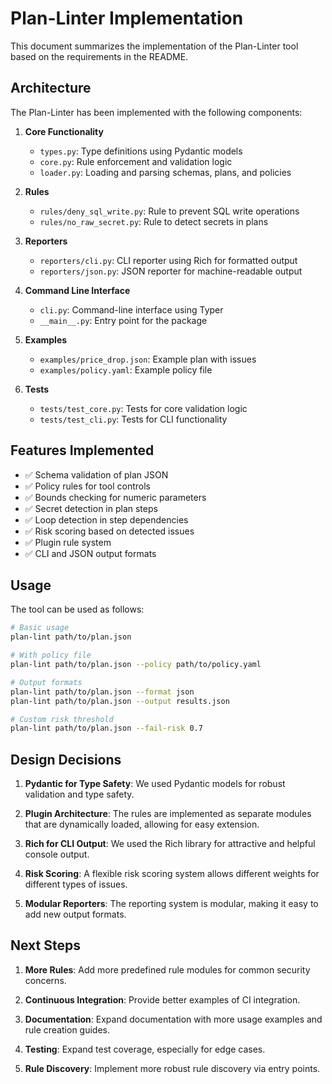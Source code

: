 # Plan-Linter Implementation

This document summarizes the implementation of the Plan-Linter tool based on the requirements in the README.

## Architecture

The Plan-Linter has been implemented with the following components:

1. **Core Functionality**
   - `types.py`: Type definitions using Pydantic models
   - `core.py`: Rule enforcement and validation logic
   - `loader.py`: Loading and parsing schemas, plans, and policies

2. **Rules**
   - `rules/deny_sql_write.py`: Rule to prevent SQL write operations
   - `rules/no_raw_secret.py`: Rule to detect secrets in plans

3. **Reporters**
   - `reporters/cli.py`: CLI reporter using Rich for formatted output
   - `reporters/json.py`: JSON reporter for machine-readable output

4. **Command Line Interface**
   - `cli.py`: Command-line interface using Typer
   - `__main__.py`: Entry point for the package

5. **Examples**
   - `examples/price_drop.json`: Example plan with issues
   - `examples/policy.yaml`: Example policy file

6. **Tests**
   - `tests/test_core.py`: Tests for core validation logic
   - `tests/test_cli.py`: Tests for CLI functionality

## Features Implemented

- ✅ Schema validation of plan JSON
- ✅ Policy rules for tool controls
- ✅ Bounds checking for numeric parameters
- ✅ Secret detection in plan steps
- ✅ Loop detection in step dependencies
- ✅ Risk scoring based on detected issues
- ✅ Plugin rule system
- ✅ CLI and JSON output formats

## Usage

The tool can be used as follows:

```bash
# Basic usage
plan-lint path/to/plan.json

# With policy file
plan-lint path/to/plan.json --policy path/to/policy.yaml

# Output formats
plan-lint path/to/plan.json --format json
plan-lint path/to/plan.json --output results.json

# Custom risk threshold
plan-lint path/to/plan.json --fail-risk 0.7
```

## Design Decisions

1. **Pydantic for Type Safety**: We used Pydantic models for robust validation and type safety.

2. **Plugin Architecture**: The rules are implemented as separate modules that are dynamically loaded, allowing for easy extension.

3. **Rich for CLI Output**: We used the Rich library for attractive and helpful console output.

4. **Risk Scoring**: A flexible risk scoring system allows different weights for different types of issues.

5. **Modular Reporters**: The reporting system is modular, making it easy to add new output formats.

## Next Steps

1. **More Rules**: Add more predefined rule modules for common security concerns.

2. **Continuous Integration**: Provide better examples of CI integration.

3. **Documentation**: Expand documentation with more usage examples and rule creation guides.

4. **Testing**: Expand test coverage, especially for edge cases.

5. **Rule Discovery**: Implement more robust rule discovery via entry points. 